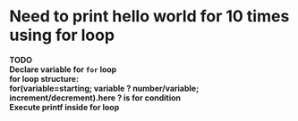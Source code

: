 # Need to print hello world for 10 times using for loop<br>
**TODO**<br>
**Declare variable for `for` loop**<br>
**for loop structure:**<br>
**for(variable=starting; variable ? number/variable; increment/decrement).here ? is for condition**<br>
**Execute printf inside for loop**
